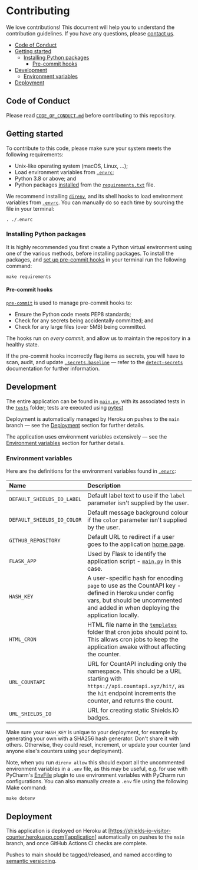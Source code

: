 # Contributing

We love contributions! This document will help you to understand the contribution guidelines. If you have any
questions, please [contact us][support].

- [Code of Conduct](#code-of-conduct)
- [Getting started](#getting-started)
  - [Installing Python packages](#installing-python-packages)
    - [Pre-commit hooks](#pre-commit-hooks)
- [Development](#deployment)
  - [Environment variables](#environment-variables)
- [Deployment](#deployment)

## Code of Conduct

Please read [`CODE_OF_CONDUCT.md`](./CODE_OF_CONDUCT.md) before contributing to this repository.

## Getting started

To contribute to this code, please make sure your system meets the following requirements:

- Unix-like operating system (macOS, Linux, …);
- Load environment variables from [`.envrc`](/.envrc);
- Python 3.8 or above; and
- Python packages [installed](#installing-python-packages) from the [`requirements.txt`](./requirements.txt) file.

We recommend installing [`direnv`](https://direnv.net/), and its shell hooks to load environment variables from
[`.envrc`](/.envrc). You can manually do so each time by sourcing the file in your terminal:

```
. ./.envrc
```

### Installing Python packages

It is highly recommended you first create a Python virtual environment using one of the various methods, before
installing packages. To install the packages, and [set up pre-commit hooks](#pre-commit-hooks) in your terminal run the
following command:

```
make requirements
```

#### Pre-commit hooks

[`pre-commit`][pre-commit] is used to manage pre-commit hooks to:

- Ensure the Python code meets PEP8 standards;
- Check for any secrets being accidentally committed; and
- Check for any large files (over 5MB) being committed.

The hooks run on _every commit_, and allow us to maintain the repository in a healthy state.

If the pre-commit hooks incorrectly flag items as secrets, you will have to scan, audit, and update
[`.secrets.baseline`](./.secrets.baseline) — refer to the [`detect-secrets`][detect-secrets] documentation for further
information.

## Development

The entire application can be found in [`main.py`](./main.py), with its associated tests in the [`tests`](./tests)
folder; tests are executed using [pytest][pytest]

Deployment is automatically managed by Heroku on pushes to the `main` branch — see the [Deployment](#deployment)
section for further details.

The application uses environment variables extensively — see the [Environment variables](#environment-variables)
section for further details.

### Environment variables

Here are the definitions for the environment variables found in [`.envrc`](./.envrc):

| Name                       | Description                                                                                                                                                                               |
| :------------------------- | :---------------------------------------------------------------------------------------------------------------------------------------------------------------------------------------- |
| `DEFAULT_SHIELDS_IO_LABEL` | Default label text to use if the `label` parameter isn't supplied by the user.                                                                                                            |
| `DEFAULT_SHIELDS_IO_COLOR` | Default message background colour if the `color` parameter isn't supplied by the user.                                                                                                    |
| `GITHUB_REPOSITORY`        | Default URL to redirect if a user goes to the application [home page][application].                                                                                                       |
| `FLASK_APP`                | Used by Flask to identify the application script - [`main.py`](./main.py) in this case.                                                                                                   |
| `HASH_KEY`                 | A user-specific hash for encoding `page` to use as the CountAPI key - defined in Heroku under config vars, but should be uncommented and added in when deploying the application locally. |
| `HTML_CRON`                | HTML file name in the [`templates`](./templates) folder that cron jobs should point to. This allows cron jobs to keep the application awake without affecting the counter.                |
| `URL_COUNTAPI`             | URL for CountAPI including only the namespace. This should be a URL starting with `https://api.countapi.xyz/hit/`, as the `hit` endpoint increments the counter, and returns the count.   |
| `URL_SHIELDS_IO`           | URL for creating static Shields.IO badges.                                                                                                                                                |

Make sure your `HASH_KEY` is unique to your deployment, for example by generating your own with a SHA256 hash generator.
Don't share it with others. Otherwise, they could reset, increment, or update your counter (and anyone else's counters
using your deployment).

Note, when you run `direnv allow` this should export all the uncommented environment variables in a `.env` file, as
this may be useful, e.g. for use with PyCharm's [EnvFile][envfile] plugin to use environment variables with PyCharm run
configurations. You can also manually create a `.env` file using the following Make command:

```
make dotenv
```

## Deployment

This application is deployed on Heroku at [https://shields-io-visitor-counter.herokuapp.com][application]
automatically on pushes to the `main` branch, and once GitHub Actions CI checks are complete.

Pushes to main should be tagged/released, and named according to [semantic versioning][semver].

[application]: https://shields-io-visitor-counter.herokuapp.com
[detect-secrets]: https://github.com/Yelp/detect-secrets
[envfile]: https://plugins.jetbrains.com/plugin/7861-envfile
[pre-commit]: https://pre-commit.com
[pytest]: https://docs.pytest.org/
[semver]: https://semver.org/
[support]: mailto:eskyoung.github@gmail.com?subject=Support

